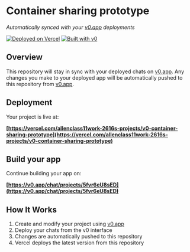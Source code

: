 # Container sharing prototype

*Automatically synced with your [v0.app](https://v0.app) deployments*

[![Deployed on Vercel](https://img.shields.io/badge/Deployed%20on-Vercel-black?style=for-the-badge&logo=vercel)](https://vercel.com/allenclass11work-2616s-projects/v0-container-sharing-prototype)
[![Built with v0](https://img.shields.io/badge/Built%20with-v0.app-black?style=for-the-badge)](https://v0.app/chat/projects/5fvr6eU8sED)

## Overview

This repository will stay in sync with your deployed chats on [v0.app](https://v0.app).
Any changes you make to your deployed app will be automatically pushed to this repository from [v0.app](https://v0.app).

## Deployment

Your project is live at:

**[https://vercel.com/allenclass11work-2616s-projects/v0-container-sharing-prototype](https://vercel.com/allenclass11work-2616s-projects/v0-container-sharing-prototype)**

## Build your app

Continue building your app on:

**[https://v0.app/chat/projects/5fvr6eU8sED](https://v0.app/chat/projects/5fvr6eU8sED)**

## How It Works

1. Create and modify your project using [v0.app](https://v0.app)
2. Deploy your chats from the v0 interface
3. Changes are automatically pushed to this repository
4. Vercel deploys the latest version from this repository